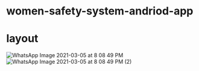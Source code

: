 
# women-safety-system-andriod-app



# layout
![WhatsApp Image 2021-03-05 at 8 08 49 PM](https://user-images.githubusercontent.com/58349839/110130078-a6db2400-7dee-11eb-9125-9853a0ed699d.jpeg)
![WhatsApp Image 2021-03-05 at 8 08 49 PM (2)](https://user-images.githubusercontent.com/58349839/110130273-d68a2c00-7dee-11eb-8704-13cad97ae1ed.jpeg)

